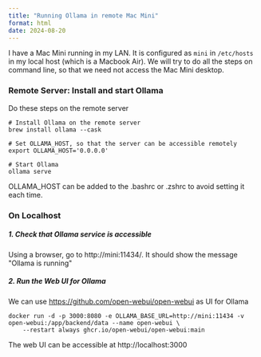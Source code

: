 ```yaml
---
title: "Running Ollama in remote Mac Mini"
format: html
date: 2024-08-20
---
```


I have a Mac Mini running in my LAN. It is configured as `mini` in `/etc/hosts` in my local host (which is a Macbook Air). 
We will try to do all the steps on command line, so that we need not access the Mac Mini desktop. 

### Remote Server: Install and start Ollama
Do these steps on the remote server
```shell
# Install Ollama on the remote server
brew install ollama --cask

# Set OLLAMA_HOST, so that the server can be accessible remotely 
export OLLAMA_HOST='0.0.0.0'

# Start Ollama
ollama serve
```
OLLAMA_HOST can be added to the .bashrc or .zshrc to avoid setting it each time. 

### On Localhost

##### 1. Check that Ollama service is accessible 
Using a browser, go to http://mini:11434/. It should show the message "Ollama is running"

##### 2. Run the Web UI for Ollama
We can use https://github.com/open-webui/open-webui as UI for Ollama
```shell
docker run -d -p 3000:8080 -e OLLAMA_BASE_URL=http://mini:11434 -v open-webui:/app/backend/data --name open-webui \
    --restart always ghcr.io/open-webui/open-webui:main
```
The web UI can be accessible at http://localhost:3000



